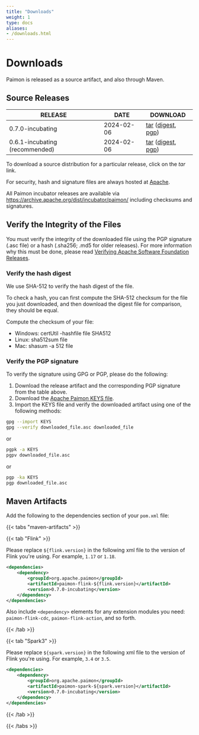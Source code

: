 ```yaml
---
title: "Downloads"
weight: 1
type: docs
aliases:
- /downloads.html
---
```

<!--
Licensed to the Apache Software Foundation (ASF) under one
or more contributor license agreements.  See the NOTICE file
distributed with this work for additional information
regarding copyright ownership.  The ASF licenses this file
to you under the Apache License, Version 2.0 (the
"License"); you may not use this file except in compliance
with the License.  You may obtain a copy of the License at

  http://www.apache.org/licenses/LICENSE-2.0

Unless required by applicable law or agreed to in writing,
software distributed under the License is distributed on an
"AS IS" BASIS, WITHOUT WARRANTIES OR CONDITIONS OF ANY
KIND, either express or implied.  See the License for the
specific language governing permissions and limitations
under the License.
-->

# Downloads

Paimon is released as a source artifact, and also through Maven.

## Source Releases

| RELEASE                       | DATE       | DOWNLOAD                                                                                                                                                                                                                                                                                                                                                                                                                         |
|-------------------------------|------------|----------------------------------------------------------------------------------------------------------------------------------------------------------------------------------------------------------------------------------------------------------------------------------------------------------------------------------------------------------------------------------------------------------------------------------|
| 0.7.0-incubating              | 2024-02-06 | [tar](https://www.apache.org/dyn/closer.lua?filename=incubator/paimon/paimon-0.7.0-incubating/apache-paimon-0.7.0-incubating-src.tgz&action=download)             ([digest](https://downloads.apache.org/incubator/paimon/paimon-0.7.0-incubating/apache-paimon-0.7.0-incubating-src.tgz.sha512),             [pgp](https://downloads.apache.org/incubator/paimon/paimon-0.7.0-incubating/apache-paimon-0.7.0-incubating-src.tgz.asc))             |                                                                                                                                                                                                                                                                                                                                                                                                                                            |
| 0.6.1-incubating (recommended)| 2024-02-06 | [tar](https://www.apache.org/dyn/closer.lua?filename=incubator/paimon/paimon-0.6.1-incubating/apache-paimon-0.6.1-incubating-src.tgz&action=download)             ([digest](https://downloads.apache.org/incubator/paimon/paimon-0.6.1-incubating/apache-paimon-0.6.1-incubating-src.tgz.sha512),             [pgp](https://downloads.apache.org/incubator/paimon/paimon-0.6.1-incubating/apache-paimon-0.6.1-incubating-src.tgz.asc))             |

To download a source distribution for a particular release, click on the *tar* link.

For security, hash and signature files are always hosted at [Apache](https://downloads.apache.org/).

All Paimon incubator releases are available via https://archive.apache.org/dist/incubator/paimon/ including checksums and signatures.

## Verify the Integrity of the Files

You must verify the integrity of the downloaded file using the PGP signature (.asc file) or a hash (.sha256; .md5 for older releases). For more information why this must be done, please read [Verifying Apache Software Foundation Releases](https://www.apache.org/info/verification.html).

### Verify the hash digest

We use SHA-512 to verify the hash digest of the file.

To check a hash, you can first compute the SHA-512 checksum for the file you just downloaded, and then download the
digest file for comparison, they should be equal.

Compute the checksum of your file:
- Windows: certUtil -hashfile file SHA512
- Linux: sha512sum file
- Mac: shasum -a 512 file

### Verify the PGP signature

To verify the signature using GPG or PGP, please do the following:

1. Download the release artifact and the corresponding PGP signature from the table above.
2. Download the [Apache Paimon KEYS file](https://downloads.apache.org/incubator/paimon/KEYS).
3. Import the KEYS file and verify the downloaded artifact using one of the following methods:

```bash
gpg --import KEYS
gpg --verify downloaded_file.asc downloaded_file
```

or

```bash
pgpk -a KEYS
pgpv downloaded_file.asc
```

or

```bash
pgp -ka KEYS
pgp downloaded_file.asc
```

## Maven Artifacts

Add the following to the dependencies section of your `pom.xml` file:

{{< tabs "maven-artifacts" >}}

{{< tab "Flink" >}}

Please replace `${flink.version}` in the following xml file to the version of Flink you're using. For example, `1.17` or `1.18`.

```xml
<dependencies>
    <dependency>
        <groupId>org.apache.paimon</groupId>
        <artifactId>paimon-flink-${flink.version}</artifactId>
        <version>0.7.0-incubating</version>
    </dependency>
</dependencies>
```

Also include `<dependency>` elements for any extension modules you need: `paimon-flink-cdc`, `paimon-flink-action`, and so forth.

{{< /tab >}}

{{< tab "Spark3" >}}

Please replace `${spark.version}` in the following xml file to the version of Flink you're using. For example, `3.4` or `3.5`.

```xml
<dependencies>
    <dependency>
        <groupId>org.apache.paimon</groupId>
        <artifactId>paimon-spark-${spark.version}</artifactId>
        <version>0.7.0-incubating</version>
    </dependency>
</dependencies>
```
{{< /tab >}}

{{< /tabs >}}
